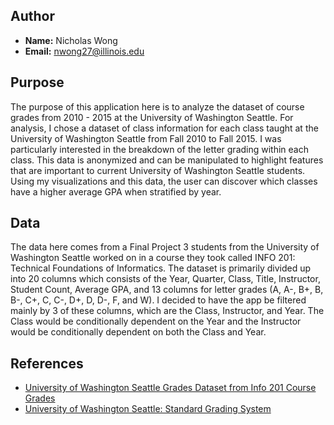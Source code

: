 ## Author

- **Name:** Nicholas Wong
- **Email:** nwong27@illinois.edu

## Purpose

The purpose of this application here is to analyze the dataset of course grades from 2010 - 2015 at the University of Washington Seattle. For analysis, I chose a dataset of class information for each class taught at the University of Washington Seattle from Fall 2010 to Fall 2015. I was particularly interested in the breakdown of the letter grading within each class. This data is anonymized and can be manipulated to highlight features that are important to current University of Washington Seattle students. Using my visualizations and this data, the user can discover which classes have a higher average GPA when stratified by year.

## Data

The data here comes from a Final Project 3 students from the University of Washington Seattle worked on in a course they took called INFO 201: Technical Foundations of Informatics. The dataset is primarily divided up into 20 columns which consists of the Year, Quarter, Class, Title, Instructor, Student Count, Average GPA, and 13 columns for letter grades (A, A-, B+, B, B-, C+, C, C-, D+, D, D-, F, and W). I decided to have the app be filtered mainly by 3 of these columns, which are the Class, Instructor, and Year. The Class would be conditionally dependent on the Year and the Instructor would be conditionally dependent on both the Class and Year.

## References
- [University of Washington Seattle Grades Dataset from Info 201 Course Grades](https://github.com/joshkeating/info-201-coursegrades/)
- [University of Washington Seattle: Standard Grading System](https://www.washington.edu/students/gencat/front/Grading_Sys.html/)
